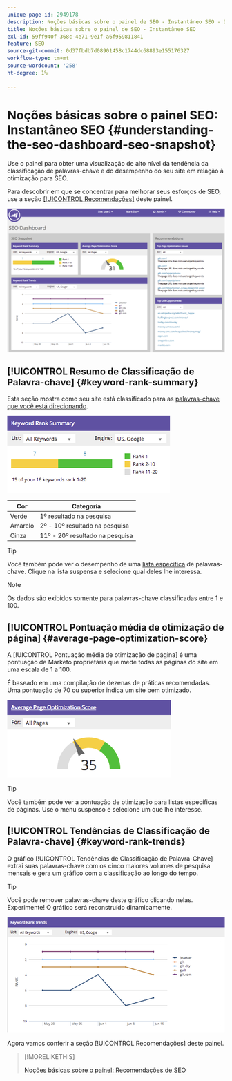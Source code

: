 ```yaml
---
unique-page-id: 2949178
description: Noções básicas sobre o painel de SEO - Instantâneo SEO - Documentação do Marketo - Documentação do produto
title: Noções básicas sobre o painel de SEO - Instantâneo SEO
exl-id: 59ff940f-368c-4e71-9e1f-a6f959811841
feature: SEO
source-git-commit: 0d37fbdb7d08901458c1744dc68893e155176327
workflow-type: tm+mt
source-wordcount: '258'
ht-degree: 1%

---
```


# Noções básicas sobre o painel SEO: Instantâneo SEO {#understanding-the-seo-dashboard-seo-snapshot}

Use o painel para obter uma visualização de alto nível da tendência da classificação de palavras-chave e do desempenho do seu site em relação à otimização para SEO.

Para descobrir em que se concentrar para melhorar seus esforços de SEO, use a seção [[!UICONTROL Recomendações]](/help/marketo/product-docs/additional-apps/seo/understanding-seo/understanding-the-seo-dashboard-seo-recommendations.md) deste painel.

![](assets/image2014-9-17-21-3a32-3a22.png)

## [!UICONTROL Resumo de Classificação de Palavra-chave] {#keyword-rank-summary}

Esta seção mostra como seu site está classificado para as [palavras-chave que você está direcionando](/help/marketo/product-docs/additional-apps/seo/keywords/seo-add-keywords.md).

![](assets/image2014-9-17-21-3a34-3a5.png)

| Cor | Categoria |
|---|---|
| Verde | 1º resultado na pesquisa |
| Amarelo | 2º - 10º resultado na pesquisa |
| Cinza | 11º - 20º resultado na pesquisa |

>[!TIP]
>
>Você também pode ver o desempenho de uma [lista específica](/help/marketo/product-docs/additional-apps/seo/keywords/seo-add-remove-keywords-from-a-list.md) de palavras-chave. Clique na lista suspensa e selecione qual deles lhe interessa.

>[!NOTE]
>
>Os dados são exibidos somente para palavras-chave classificadas entre 1 e 100.

## [!UICONTROL Pontuação média de otimização de página] {#average-page-optimization-score}

A [!UICONTROL Pontuação média de otimização de página] é uma pontuação de Marketo proprietária que mede todas as páginas do site em uma escala de 1 a 100.

É baseado em uma compilação de dezenas de práticas recomendadas. Uma pontuação de 70 ou superior indica um site bem otimizado.

![](assets/image2014-9-17-21-3a35-3a55.png)

>[!TIP]
>
>Você também pode ver a pontuação de otimização para listas específicas de páginas. Use o menu suspenso e selecione um que lhe interesse.

## [!UICONTROL Tendências de Classificação de Palavra-chave] {#keyword-rank-trends}

O gráfico [!UICONTROL Tendências de Classificação de Palavra-Chave] extrai suas palavras-chave com os cinco maiores volumes de pesquisa mensais e gera um gráfico com a classificação ao longo do tempo.

>[!TIP]
>
>Você pode remover palavras-chave deste gráfico clicando nelas. Experimente! O gráfico será reconstruído dinamicamente.

![](assets/image2014-9-17-21-3a37-3a1.png)

Agora vamos conferir a seção [!UICONTROL Recomendações] deste painel.

>[!MORELIKETHIS]
>
>[Noções básicas sobre o painel: Recomendações de SEO](/help/marketo/product-docs/additional-apps/seo/understanding-seo/understanding-the-seo-dashboard-seo-recommendations.md)
